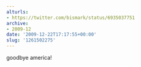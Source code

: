 ```yaml
---
alturls:
- https://twitter.com/bismark/status/6935037751
archive:
- 2009-12
date: '2009-12-22T17:17:55+00:00'
slug: '1261502275'
---
```


goodbye america!

